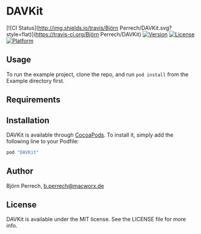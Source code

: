 # DAVKit

[![CI Status](http://img.shields.io/travis/Björn Perrech/DAVKit.svg?style=flat)](https://travis-ci.org/Björn Perrech/DAVKit)
[![Version](https://img.shields.io/cocoapods/v/DAVKit.svg?style=flat)](http://cocoapods.org/pods/DAVKit)
[![License](https://img.shields.io/cocoapods/l/DAVKit.svg?style=flat)](http://cocoapods.org/pods/DAVKit)
[![Platform](https://img.shields.io/cocoapods/p/DAVKit.svg?style=flat)](http://cocoapods.org/pods/DAVKit)

## Usage

To run the example project, clone the repo, and run `pod install` from the Example directory first.

## Requirements

## Installation

DAVKit is available through [CocoaPods](http://cocoapods.org). To install
it, simply add the following line to your Podfile:

```ruby
pod "DAVKit"
```

## Author

Björn Perrech, b.perrech@macworx.de

## License

DAVKit is available under the MIT license. See the LICENSE file for more info.
